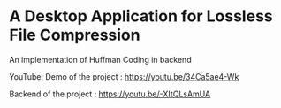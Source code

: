 # A Desktop Application for Lossless File Compression
An implementation of Huffman Coding in backend

YouTube:
Demo of the project : https://youtu.be/34Ca5ae4-Wk


Backend of the project : https://youtu.be/-XItQLsAmUA
